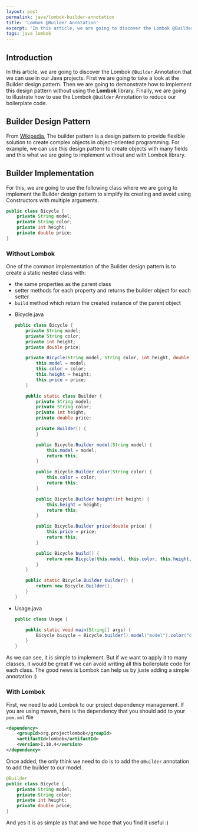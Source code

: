 ```yaml
---
layout: post
permalink: java/lombok-builder-annotation
title: 'Lombok @Builder Annotation'
excerpt: 'In this article, we are going to discover the Lombok @Builder annotation'
tags: java lombok
---
```


## Introduction

In this article, we are going to discover the Lombok `@Builder` Annotation that we can use in our Java projects.
First we are going to take a look at the Builder design pattern. Then we are going to demonstrate how to implement this design pattern without using the **Lombok** library. Finally, we are going to illustrate how to use the Lombok `@Builder` Annotation to reduce our boilerplate code.

## Builder Design Pattern

From [Wikipedia](https://en.wikipedia.org/wiki/Builder_pattern), The builder pattern is a design pattern to provide flexible solution to create complex objects in object-oriented programming. For example, we can use this design pattern to create objects with many fields and this what we are going to implement without and with Lombok library.

## Builder Implementation

For this, we are going to use the following class where we are going to implement the Builder design pattern to simplify its creating and avoid using Constructors with multiple arguments.

```java
public class Bicycle {
    private String model;
    private String color;
    private int height;
    private double price;
}
```

### Without Lombok

<p style="margin-bottom: 0">One of the common implementation of the Builder design pattern is to create a static nested class with:</p>

- the same properties as the parent class
- setter methods for each property and returns the builder object for each setter
- `build` method which return the created instance of the parent object

<p class="code-tabs"></p>

- Bicycle.java

  ```java
  public class Bicycle {
      private String model;
      private String color;
      private int height;
      private double price;

      private Bicycle(String model, String color, int height, double price) {
          this.model = model;
          this.color = color;
          this.height = height;
          this.price = price;
      }

      public static class Builder {
          private String model;
          private String color;
          private int height;
          private double price;

          private Builder() {
          }

          public Bicycle.Builder model(String model) {
              this.model = model;
              return this;
          }

          public Bicycle.Builder color(String color) {
              this.color = color;
              return this;
          }

          public Bicycle.Builder height(int height) {
              this.height = height;
              return this;
          }

          public Bicycle.Builder price(double price) {
              this.price = price;
              return this;
          }

          public Bicycle build() {
              return new Bicycle(this.model, this.color, this.height, this.price);
          }
      }

      public static Bicycle.Builder builder() {
          return new Bicycle.Builder();
      }
  }
  ```

- Usage.java

  ```java
  public class Usage {

      public static void main(String[] args) {
          Bicycle bicycle = Bicycle.builder().model("model").color("color").height(100).price(150).build();
      }
  }
  ```

As we can see, it is simple to implement. But if we want to apply it to many classes, it would be great if we can avoid writing all this boilerplate code for each class. The good news is Lombok can help us by juste adding a simple annotation :)

### With Lombok

First, we need to add Lombok to our project dependency management. If you are using maven, here is the dependency that you should add to your `pom.xml` file

```xml
<dependency>
    <groupId>org.projectlombok</groupId>
    <artifactId>lombok</artifactId>
    <version>1.18.4</version>
</dependency>
```

Once added, the only think we need to do is to add the `@Builder` annotation to add the builder to our model.

```java
@Builder
public class Bicycle {
    private String model;
    private String color;
    private int height;
    private double price;
}
```

And yes it is as simple as that and we hope that you find it useful :)
